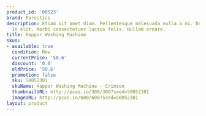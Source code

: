 ```yaml
---
product_id: '00523'
brand: Forestics
description: Etiam sit amet diam. Pellentesque malesuada nulla a mi. Donec fermentum.
  In elit. Morbi consectetuer luctus felis. Nullam ornare.
title: Happor Washing Machine
skus:
- available: true
  condition: New
  currentPrice: '50.6'
  discount: '0.0'
  oldPrice: '50.6'
  promotion: false
  sku: S0052301
  skuName: Happor Washing Machine - Crimson
  thumbnailURL: http://pcas.io/300/300?seed=S0052301
  imageURL: http://pcas.io/600/600?seed=S0052301
layout: product
---
```

